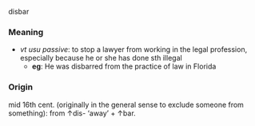 disbar
### Meaning
+ _vt usu passive_: to stop a lawyer from working in the legal profession, especially because he or she has done sth illegal
	+ __eg__: He was disbarred from the practice of law in Florida

### Origin

mid 16th cent. (originally in the general sense to exclude someone from something): from ↑dis- ‘away’ + ↑bar.

